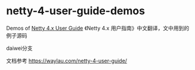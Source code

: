# netty-4-user-guide-demos
Demos of [Netty 4.x User Guide](https://github.com/waylau/netty-4-user-guide) 《Netty 4.x 用户指南》中文翻译，文中用到的例子源码

daiwei分支





文档参考
https://waylau.com/netty-4-user-guide/
